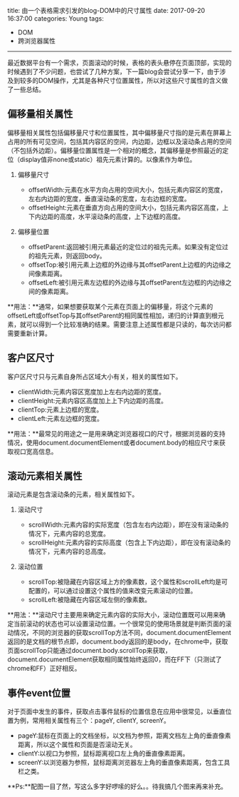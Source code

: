 title: 由一个表格需求引发的blog-DOM中的尺寸属性
date: 2017-09-20 16:37:00
categories: Young
tags: 
- DOM
- 跨浏览器属性

---
最近数据平台有一个需求，页面滚动的时候，表格的表头悬停在页面顶部，实现的时候遇到了不少问题，也尝试了几种方案，下一篇blog会尝试分享一下，由于涉及到较多的DOM操作，尤其是各种尺寸位置属性，所以对这些尺寸属性的含义做了一些总结。

## 偏移量相关属性

偏移量相关属性包括偏移量尺寸和位置属性，其中偏移量尺寸指的是元素在屏幕上占用的所有可见空间，包括其内容区的空间，内边距，边框以及滚动条占用的空间（不包括外边距）。偏移量位置属性是一个相对的概念，其偏移量是参照最近的定位（display值非none或static）祖先元素计算的。以像素作为单位。

1. 偏移量尺寸
	* offsetWidth:元素在水平方向占用的空间大小，包括元素内容区的宽度，左右内边距的宽度，垂直滚动条的宽度，左右边框的宽度。
	* offsetHeight:元素在垂直方向占用的空间大小，包括元素内容区高度，上下内边距的高度，水平滚动条的高度，上下边框的高度。

2. 	偏移量位置
	* offsetParent:返回被引用元素最近的定位过的祖先元素。如果没有定位过的祖先元素，则返回body。
	* offsetTop:被引用元素上边框的外边缘与其offsetParent上边框的内边缘之间像素距离。
	* offsetLeft:被引用元素左边框的外边缘与其offsetParent左边框的内边缘之间的像素距离。

**用法：**通常，如果想要获取某个元素在页面上的偏移量，将这个元素的offsetLeft或offsetTop与其offsetParent的相同属性相加，递归的计算直到根元素，就可以得到一个比较准确的结果。需要注意上述属性都是只读的，每次访问都需要重新计算。


## 客户区尺寸

客户区尺寸只与元素自身所占区域大小有关，相关的属性如下。

* clientWidth:元素内容区宽度加上左右内边距的宽度。
* clientHeight:元素内容区高度加上上下内边距的高度。
* clientTop:元素上边框的宽度。
* clientLeft:元素左边框的宽度。

**用法：**最常见的用途之一是用来确定浏览器视口的尺寸，根据浏览器的支持情况，使用document.documentElement或者document.body的相应尺寸来获取视口宽高信息。

##	 滚动元素相关属性
滚动元素是包含滚动条的元素，相关属性如下。

1. 滚动尺寸
	* scrollWidth:元素内容的实际宽度（包含左右内边距），即在没有滚动条的情况下，元素内容的总宽度。
	* scrollHeight:元素内容的实际高度（包含上下内边距），即在没有滚动条的情况下，元素内容的总高度。

2. 滚动位置
	* scrollTop:被隐藏在内容区域上方的像素数，这个属性和scrollLeft均是可配置的，可以通过设置这个属性的值来改变元素滚动的位置。
	* scrollLeft:被隐藏在内容区域左侧的像素数。

**用法：**滚动尺寸主要用来确定元素内容的实际大小，滚动位置既可以用来确定当前滚动的状态也可以设置滚动位置。一个很常见的使用场景就是判断页面的滚动情况，不同的浏览器的获取scrollTop方法不同，document.documentElement返回的是文档的根节点即<html>，document.body返回的是body，在chrome中，获取页面scrollTop只能通过document.body.scrollTop来获取，document.documentElement获取相同属性始终返回0，而在FF下（只测试了chrome和FF）正好相反。

## 事件event位置

对于页面中发生的事件，获取点击事件鼠标的位置信息在应用中很常见，以垂直位置为例，常用相关属性有三个：pageY, clientY, screenY。

* pageY:鼠标在页面上的文档坐标，以文档为参照，距离文档左上角的垂直像素距离，所以这个属性和页面是否滚动无关。
* clientY:以视口为参照，鼠标距离视口左上角的垂直像素距离。
* screenY:以浏览器为参照，鼠标距离浏览器左上角的垂直像素距离，包含工具栏之类。

**Ps:**配图一目了然，写这么多字好啰嗦的好么。。待我搞几个图来再来补充。




